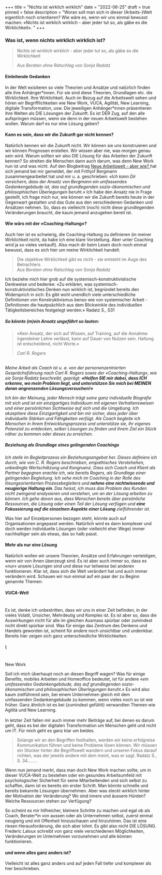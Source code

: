+++
title = "Nichts ist wirklich wirklich"
date = "2022-06-25"
draft = true
pinned = false
description = "Woran soll man sich in dieser (Arbeits-)Welt eigentlich noch orientieren? Wie wäre es, wenn wir uns einmal bewusst machen: «Nichts ist wirklich wirklich - aber jeder tut so, als gäbe es die Wirklichkeit». "
+++
### Was ist, wenn nichts wirklich wirklich ist?

> Nichts ist wirklich wirklich - aber jeder tut so, als gäbe es die Wirklichkeit
>
> *Aus Beraten ohne Ratschlag von Sonja Radatz*

#### Einleitende Gedanken

In der Welt exisiteren so viele Theorien und Ansätze und natürlich finden alle ihre Anhänger\*innen. Für sie sind diese Theorien, Grundlagen etc. die Wirklichkeit. Ihre Wirklichkeit. Auch im Bezug auf die Arbeitswelt sehen und hören wir Begrifflichkeiten wie New Work, VUCA, Agilität, New Learning, digitale Transformation, usw. Die jeweiligen Anhänger\*innen präsentieren ihre Welten als DIE Lösungen der Zukunft. Es ist DER Zug, auf den alle aufspringen müssen, wenn sie denn in der neuen Arbeitswelt bestehen wollen. Warum darf es nur eine Lösung geben? 

#### Kann es sein, dass wir die Zukunft gar nicht kennen?

Natürlich kennen wir die Zukunft nicht. Wir können sie uns konstruieren und wir können Prognosen erstellen. Wir wissen aber nie, was morgen genau sein wird. Warum sollten wir also DIE Lösung für das Arbeiten der Zukunft kennen? So streiten die Menschen dann auch darum, was denn New Work nun ist und was nicht. Auf den Blogbeitrag [Neue Arbeitswelt - aber wie? ](https://www.bensblog.ch/anders/)hat sich jemand bei mir gemeldet, der mit Frithjof Bergmann zusammengearbeitet hat und mir u. a. geschrieben: *«Ich kann Dir versichern, dass der Ansatz von Bergmann ein umfassendes Gedankengebäude ist, das auf grundlegenden sozio-ökonomischen und philosophischen Überlegungen beruht.»* Ich habe den Ansatz nie in Frage gestellt, ich frage mich nur, wie können wir die Zukunft bereits heute in der Gegenwart gestalten und das Gute aus den verschiedenen Gedanken und Ansätzen nehmen. So, dass es vielleicht (noch) nicht diese grundlegenden Veränderungen braucht, die kaum jemand anzugehen bereit ist. 

#### Wie wärs mit der «Coaching-Haltung»?

Auch hier ist es schwierig, die Coaching-Haltung zu definieren (in meiner Wirklichkeit nicht, da habe ich eine klare Vorstellung. Aber unter Coaching wird ja so vieles verkauft). Also mach dir beim Lesen doch noch einmal bewusst, dass es sich hier um meine Wirklichkeit handelt. 

> Die objektive Wirklichkeit gibt es nicht - sie entsteht im Auge des Betrachters.\
> *Aus Beraten ohne Ratschlag von Sonja Radatz*

Ich beziehe mich hier grob auf die systemisch-konstruktivistische Denkweise und bedenke: «Zu erklären, was systemisch-konstruktivistisches Denken nun wirklich ist, begründet bereits den Widersprich in sich: Es gibt wohl unendlich viele unterschiedliche Definitionen von Konstruktivismus benso wie von systemischer Arbeit - Definitionen die hautpsächlich aus dem Blickwinkle des individuellen Tätigkeitsbereiches festgelegt werden.» Radatz S., S31



##### So könnte (m)ein Ansatz ungefährt so lauten:

> «Kein Ansatz, der sich auf Wissen, auf Training, auf die Annahme irgendeiner Lehre verlässt, kann auf Dauer von Nutzen sein. Haltung ist entscheidend, nicht Worte.» 
>
> *Carl R. Rogers* 

\
*Meine Arbeit als Coach ist u. a. von der personenzentrierten Gesprächsführung nach Carl R. Rogers sowie der «Coaching-Haltung», wie sie Sonja Radatz beschreibt, geprägt: **«Helfen SIE mir dabei, dass ICH erkenne, wo mein Problem liegt, und unterstützen Sie mich bei MEINEN daran angrenzenden Lösungsversuchen!»*** 

*Ich bin der Meinung, jeder Mensch trägt seine ganz individuelle Biografie mit sich und ist ein einzigartiges Individuum mit eigenen Verhaltensweisen und einer persönlichen Sichtweise auf sich und die Umgebung. Ich akzeptiere diese Einzigartigkeit und bin mir sicher, dass jeder über individuelle Stärken und Fähigkeiten verfügt. Als Coach begleite ich Menschen in ihrem Entwicklungsprozess und unterstütze sie, ihr eigenes Potenzial zu entdecken, selber Lösungen zu finden und ihrem Ziel ein Stück näher zu kommen oder dieses zu erreichen.* 

##### *Beziehung als Grundlage eines gelingenden Coachings*

*Ich stelle im Begleitprozess ein Beziehungsangebot her. Dieses definiere ich durch, wie von C. R. Rogers beschrieben, empathisches Verstehehen, unbedingte Wertschätzung und Kongruenz. Dass sich Coach und Klient als Partner begegnen erachte ich, wie bereits Rogers, als Grundlage einer gelingenden Begleitung. Ich sehe mich im Coaching in der Rolle des lösungsorientierten Prozessbegleiters und **nehme eine nichtwissende und neugierige Haltung ein**. Das heisst, ich muss das Problem des Kunden nicht zwingend analysieren und verstehen, um an der Lösung arbeiten zu können. Ich gehe davon aus, dass Menschen bereits über persönliche Ressourcen, die Lösung oder einen Teil der Lösung verfügen und **eine Fokussierung auf die einzelnen Aspekte einer Lösung** zielführender ist.*

Was hier auf Einzelpersonen bezogen steht, könnte auch auf Organisationen angepasst werden. Natürlich wird es dann komplexer und doch werden individuelle Lösungen (oder vielleicht eher Wege) immer nachhaltiger sein als etwas, das so halb passt. 

#### Mehr als nur eine Lösung

Natürlich wollen wir unsere Theorien, Ansätze und Erfahrungen verteidigen, wenn wir von ihnen überzeugt sind. Es ist aber auch immer so, dass es «nur» unsere Lösungen sind und diese nur teilweise bei anderen funktionieren. Klar ist, dass sich die Welt verändert hat und auch immer verändern wird. Schauen wir nun einmal auf ein paar der zu Beginn genannte Themen:

##### VUCA-Welt

\
Es ist, denke ich unbestritten, dass wir uns in einer Zeit befinden, in der vieles Volatil, Unsicher, Mehrdeutig und Komplex ist. Es ist aber so, dass die Auswirkungen nicht für alle im gleichen Ausmass spürbar oder zumindest nicht direkt spürbar sind. Was für einige das Zentrum des Denkens und Handels geworden ist, scheint für andere noch unsichtbar und undenkbar. Bereits hier zeigen sich ganz unterschiedliche Wirklichkeiten. 

##### \
\
New Work

Soll ich mich überhaupt noch an diesen Begriff wagen? Was für einige Benefits, mobiles Arbeiten und Homeoffice bedeutet, ist für andere «*ein umfassendes Gedankengebäude, das auf grundlegenden sozio-ökonomischen und philosophischen Überlegungen beruht.»* Es wird also kaum zielführend sein, bei einem Unternehmen gleich mit dem umfassenden Gedankengebäude zu kommen, wenn vieles noch so ist wie früher. Ganz ähnlich ist es bei (zumindest gefühlt) verwandten Themen wie Agilitä und New Learning.\
\
In letzter Zeit fallen mir auch immer mehr Beiträge auf, bei denen es darum geht, dass es bei der digitalen Transformation um Menschen geht und nicht um IT. Für mich geht es ganz klar um beides. 

> Solange wir an den Begriffen festhalten, werden wir keine erfolgreise Kommunikation führen und keine Probleme lösen können. Wir müssen ein Stücker hinter die Begriffswelt wandern und unseren Fokus darauf richten, was der jeweils andere mit dem meint, was er sagt. Radatz S., S. 34........

Wenn nun jemand merkt, dass man doch New Work machen sollte, um in dieser VUCA-Welt zu bestehen oder ein gesundes Arbeitsumfeld mit psychologischer Sicherheit für seine Mitarbeitenden und sich selbst zu schaffen, dann ist es bereits ein erster Schritt. Man könnte schnelle und bereits bekannte Lösungen übernehmen. Aber was steckt wirklich hinter der Motivation der Veränderung? Wo sind innere und äussere Hürden? Welche Ressourcen stehen zur Verfügung? 

So scheint es mir hilfreicher, kleinere Schritte zu machen und egal ob als Coach, Berater*in von aussen oder als Unternehmen selbst, zuerst einmal neugierig und mit Offenheit hinzuschauen und hinzuhören. Das ist eine riesen Herausforderung, die sich aber lohnt. Es gibt also nicht DIE LÖSUNG. Frederic Laloux schreibt von ganz viele verschiedenen Möglichkeiten, Veränderungen im Unternehmen vorzunehmen und alle können funktionieren. 

#### und wenn alles ganz anders ist?

Vielleicht ist alles ganz anders und auf jeden Fall tiefer und komplexer als hier beschrieben.